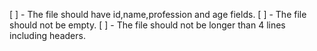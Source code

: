 [ ] - The file should have id,name,profession and age fields.
[ ] - The file should not be empty.
[ ] - The file should not be longer than 4 lines including headers.
